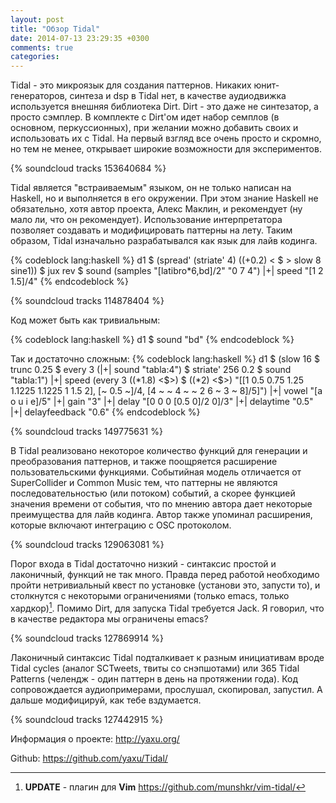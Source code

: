 ```yaml
---
layout: post
title: "Обзор Tidal"
date: 2014-07-13 23:29:35 +0300
comments: true
categories: 
---
```

Tidal - это микроязык для создания паттернов. Никаких юнит-генераторов, синтеза и dsp в Tidal нет, в качестве аудиодвижка используется внешняя библиотека Dirt. Dirt - это даже не синтезатор, а просто сэмплер. В комплекте с Dirt'ом идет набор семплов (в основном, перкуссионных), при желании можно добавить своих и использовать их с Tidal. На первый взгляд все очень просто и скромно, но тем не менее, открывает широкие возможности для экспериментов. 

{% soundcloud tracks 153640684 %}
<!--more-->
Tidal является "встраиваемым" языком, он не только написан на Haskell, но и выполняется в его окружении. При этом знание Haskell не обязательно, хотя автор проекта, Алекс Маклин, и рекомендует (ну мало ли, что он рекомендует). Использование интерпретатора позволяет создавать и модифицировать паттерны на лету. Таким образом, Tidal изначально разрабатывался как язык для лайв кодинга.

{% codeblock lang:haskell %}
d1 $ (spread' (striate' 4) ((+0.2) < $ > slow 8 sine1)) $ jux rev $ sound (samples "[latibro*6,bd]/2" "0 7 4") |+| speed "[1 2 1.5]/4"
{% endcodeblock %}

{% soundcloud tracks 114878404 %}

Код может быть как тривиальным: 

{% codeblock lang:haskell %}
d1 $ sound "bd"
{% endcodeblock %}

Так и достаточно сложным:
{% codeblock lang:haskell %}
d1 $ (slow 16 $ trunc 0.25 $ every 3 (|+| sound "tabla:4") $ striate' 256 0.2 $ sound "tabla:1") |+| speed (every 3 ((*1.8) <$>) $ ((*2) <$>) "[[1 0.5 0.75 1.25 1.1225 1.1225 1 1.5 2], [~ 0.5 ~]/4, [4 ~ ~ 4 ~ ~ 2 6 ~ 3 ~ 8]/5]")
|+| vowel "[a o u i e]/5"
|+| gain "3"
|+| delay "[0 0 0 [0.5 0]/2 0]/3"
|+| delaytime "0.5"
|+| delayfeedback "0.6"
{% endcodeblock %}

{% soundcloud tracks 149775631 %}

В Tidal реализовано некоторое количество функций для генерации и преобразования паттернов, и также поощряется расширение пользовательскими функциями. Событийная модель отличается от SuperCollider и Common Music тем, что паттерны не являются последовательностью (или потоком) событий, а скорее функцией значения времени от события, что по мнению автора дает некоторые преимущества для лайв кодинга. Автор также упоминал расширения, которые включают интеграцию с OSC протоколом.

{% soundcloud tracks 129063081 %}

Порог входа в Tidal достаточно низкий - синтаксис простой и лаконичный, функций не так много. 
Правда перед работой необходимо пройти нетривиальный квест по установке (установи это, запусти то), и столкнутся с некоторыми ограничениями (только emacs, только хардкор)[^1]. Помимо Dirt, для запуска Tidal требуется Jack. Я говорил, что в качестве редактора мы ограничены emacs?

{% soundcloud tracks 127869914 %}

Лаконичный синтаксис Tidal подталкивает к разным инициативам вроде Tidal cycles (аналог SCTweets, твиты со снэпшотами) или 365 Tidal Patterns (челендж - один паттерн в день на протяжении года). Код сопровождается аудиопримерами, прослушал, скопировал, запустил. А дальше модифицируй, как тебе вздумается.

{% soundcloud tracks 127442915 %}

Информация о проекте: http://yaxu.org/

Github: https://github.com/yaxu/Tidal/

[^1]: **UPDATE** - плагин для **Vim** https://github.com/munshkr/vim-tidal/